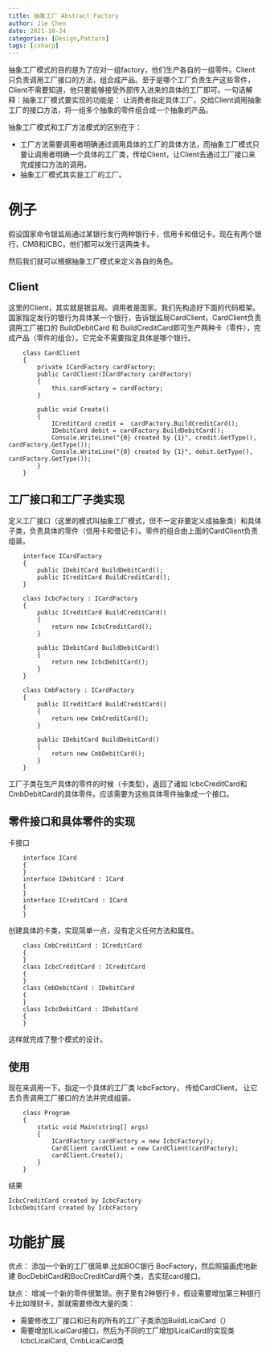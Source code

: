 ```yaml
---
title: 抽象工厂 Abstract Factory
author: Jie Chen
date: 2021-10-24
categories: [Design,Pattern]
tags: [csharp]
---
```


抽象工厂模式的目的是为了应对一组factory，他们生产各自的一组零件。Client只负责调用工厂接口的方法，组合成产品。至于是哪个工厂负责生产这些零件，Client不需要知道，他只要能够接受外部传入进来的具体的工厂即可。一句话解释：抽象工厂模式要实现的功能是： 让消费者指定具体工厂，交给Client调用抽象工厂的接口方法，将一组多个抽象的零件组合成一个抽象的产品。

抽象工厂模式和工厂方法模式的区别在于：

* 工厂方法需要调用者明确通过调用具体的工厂的具体方法，而抽象工厂模式只要让调用者明确一个具体的工厂类，传给Client，让Client去通过工厂接口来完成接口方法的调用。
* 抽象工厂模式其实是工厂的工厂。


# 例子

假设国家命令银监局通过某银行发行两种银行卡，信用卡和借记卡。现在有两个银行，CMB和ICBC，他们都可以发行这两类卡。

然后我们就可以根据抽象工厂模式来定义各自的角色。

## Client

这里的Client，其实就是银监局。调用者是国家。我们先构造好下面的代码框架。国家指定发行的银行为具体某一个银行，告诉银监局CardClient，CardClient负责调用工厂接口的 BuildDebitCard 和 BuildCreditCard即可生产两种卡（零件），完成产品（零件的组合）。它完全不需要指定具体是哪个银行。

~~~
    class CardClient
    {
        private ICardFactory cardFactory;
        public CardClient(ICardFactory cardFactory)
        {
            this.cardFactory = cardFactory;
        }

        public void Create()
        {
            ICreditCard credit =  cardFactory.BuildCreditCard();
            IDebitCard debit = cardFactory.BuildDebitCard();
            Console.WriteLine("{0} created by {1}", credit.GetType(), cardFactory.GetType());
            Console.WriteLine("{0} created by {1}", debit.GetType(), cardFactory.GetType());
        }
    }
~~~

## 工厂接口和工厂子类实现

定义工厂接口（这里的模式叫抽象工厂模式，但不一定非要定义成抽象类）和具体子类，负责具体的零件（信用卡和借记卡）。零件的组合由上面的CardClient负责组装。

~~~
    interface ICardFactory
    {
        public IDebitCard BuildDebitCard();
        public ICreditCard BuildCreditCard();
    }
~~~

~~~
    class IcbcFactory : ICardFactory
    {
        public ICreditCard BuildCreditCard()
        {
            return new IcbcCreditCard();
        }

        public IDebitCard BuildDebitCard()
        {
            return new IcbcDebitCard();
        }
    }
~~~

~~~
    class CmbFactory : ICardFactory
    {
        public ICreditCard BuildCreditCard()
        {
            return new CmbCreditCard();
        }

        public IDebitCard BuildDebitCard()
        {
            return new CmbDebitCard();
        }
    }
~~~

工厂子类在生产具体的零件的时候（卡类型），返回了诸如 IcbcCreditCard和CmbDebitCard的具体零件。应该需要为这些具体零件抽象成一个接口。

## 零件接口和具体零件的实现

卡接口

~~~
    interface ICard
    {
    }
	interface IDebitCard : ICard
    {
    }
	interface ICreditCard : ICard
    {
    }
~~~

创建具体的卡类，实现简单一点，没有定义任何方法和属性。

~~~
    class CmbCreditCard : ICreditCard
    {
    }
    class IcbcCreditCard : ICreditCard
    {
    }
    class CmbDebitCard : IDebitCard
    {
    }
    class IcbcDebitCard : IDebitCard
    {
    }
~~~

这样就完成了整个模式的设计。

## 使用

现在来调用一下。指定一个具体的工厂类 IcbcFactory， 传给CardClient， 让它去负责调用工厂接口的方法并完成组装。

~~~
    class Program
    {
        static void Main(string[] args)
        {
            ICardFactory cardFactory = new IcbcFactory();
            CardClient cardClient = new CardClient(cardFactory);
            cardClient.Create();
        }
    }
~~~

结果

~~~
IcbcCreditCard created by IcbcFactory
IcbcDebitCard created by IcbcFactory
~~~


# 功能扩展

优点： 添加一个新的工厂很简单.比如BOC银行 BocFactory，然后照猫画虎地新建 BocDebitCard和BocCreditCard两个类，去实现card接口。

缺点： 增减一个新的零件很繁琐。例子里有2种银行卡，假设需要增加第三种银行卡比如理财卡，那就需要修改大量的类： 

* 需要修改工厂接口和已有的所有的工厂子类添加BuildLicaiCard（）
* 需要增加ILicaiCard接口，然后为不同的工厂增加ILicaiCard的实现类 IcbcLicaiCard, CmbLicaiCard类

